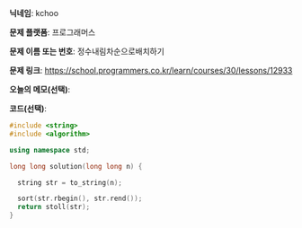 **닉네임**: kchoo

**문제 플랫폼**: 프로그래머스

**문제 이름 또는 번호**: 정수내림차순으로배치하기 

**문제 링크**: https://school.programmers.co.kr/learn/courses/30/lessons/12933

**오늘의 메모(선택)**: 


**코드(선택)**: 

```c++
#include <string>
#include <algorithm>

using namespace std;

long long solution(long long n) {

  string str = to_string(n);

  sort(str.rbegin(), str.rend());
  return stoll(str);
}

```
